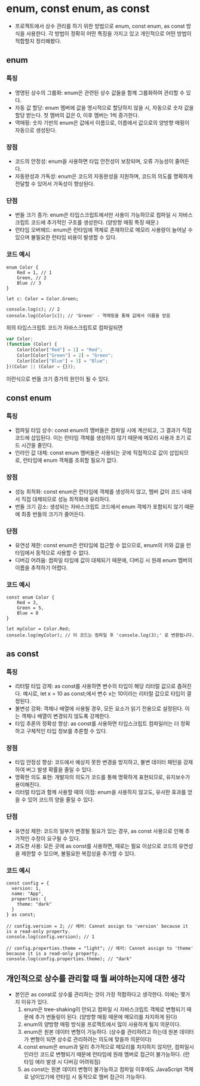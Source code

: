# enum, const enum, as const
- 프로젝트에서 상수 관리를 하기 위한 방법으로 enum, const enum, as const 방식을 사용한다. 각 방법이 정확히 어떤 특징을 가지고 있고 개인적으로 어떤 방법이 적합할지 정리해봤다.

## enum
### 특징
- 명명된 상수의 그룹화: enum은 관련된 상수 값들을 함께 그룹화하여 관리할 수 있다.
- 자동 값 할당: enum 멤버에 값을 명시적으로 할당하지 않을 시, 자동으로 숫자 값을 할당 받는다. 첫 멤버의 값은 0, 이후 멤버는 1씩 증가한다.
- 역매핑: 숫자 기반의 enum은 값에서 이름으로, 이름에서 값으로의 양방향 매핑이 자동으로 생성된다.
### 장점
- 코드의 안정성: enum을 사용하면 타입 안전성이 보장되며, 오류 가능성이 줄어든다.
- 자동완성과 가독성: enum은 코드의 자동완성을 지원하며, 코드의 의도를 명확하게 전달할 수 있어서 가독성이 향상된다.
### 단점
- 번들 크기 증가: enum은 타입스크립트에서만 사용이 가능하므로 컴파일 시 자바스크립트 코드에 추가적인 구조를 생성한다. (양방향 매핑 특징 때문.)
- 런타임 오버헤드: enum은 런타임에 객체로 존재하므로 메모리 사용량이 늘어날 수 있으며 불필요한 런타임 비용이 발생할 수 있다.
### 코드 예시
```tsx
enum Color {
    Red = 1, // 1
    Green, // 2
    Blue // 3
}

let c: Color = Color.Green;

console.log(c); // 2
console.log(Color[c]); // 'Green' - 역매핑을 통해 값에서 이름을 얻음
```
위의 타입스크립트 코드가 자바스크립트로 컴파일되면
```jsx
var Color;
(function (Color) {
    Color[Color["Red"] = 1] = "Red";
    Color[Color["Green"] = 2] = "Green";
    Color[Color["Blue"] = 3] = "Blue";
})(Color || (Color = {}));
```
이런식으로 번들 크기 증가의 원인이 될 수 있다.

## const enum
### 특징
- 컴파일 타임 상수: const enum의 멤버들은 컴파일 시에 계산되고, 그 결과가 직접 코드에 삽입된다. 이는 런타임 객체를 생성하지 않기 때문에 메모리 사용과 초기 로드 시간을 줄인다.
- 인라인 값 대체: const enum 멤버들은 사용되는 곳에 직접적으로 값이 삽입되므로, 런타임에 enum 객체를 조회할 필요가 없다.
### 장점
- 성능 최적화: const enum은 런타임에 객체를 생성하지 않고, 멤버 값이 코드 내에서 직접 대체되므로 성능 최적화에 유리하다.
- 번들 크기 감소: 생성되는 자바스크립트 코드에서 enum 객체가 포함되지 않기 때문에 최종 번들의 크기가 줄어든다.
### 단점
- 유연성 제한: const enum은 런타임에 접근할 수 없으므로, enum의 키와 값을 런타임에서 동적으로 사용할 수 없다.
- 디버깅 어려움: 컴파일 타임에 값이 대체되기 때문에, 디버깅 시 원래 enum 멤버의 이름을 추적하기 어렵다.
### 코드 예시
```tsx
const enum Color {
    Red = 3,
    Green = 5,
    Blue = 8
}

let myColor = Color.Red;
console.log(myColor); // 이 코드는 컴파일 후 'console.log(3);' 로 변환됩니다.
```

## as const
### 특징
- 리터럴 타입 강제: as const를 사용하면 변수의 타입이 해당 리터럴 값으로 좁혀진다. 예시로, let x = 10 as const;에서 변수 x는 10이라는 리터럴 값으로 타입이 결정된다.
- 불변성 강화: 객체나 배열에 사용될 경우, 모든 요소가 읽기 전용으로 설정된다. 이는 객체나 배열이 변경되지 않도록 강제한다.
- 타입 추론의 정확성 향상: as const를 사용하면 타입스크립트 컴파일러는 더 정확하고 구체적인 타입 정보를 추론할 수 있다.
### 장점
- 타입 안정성 향상: 코드에서 예상치 못한 변경을 방지하고, 불변 데이터 패턴을 강제하여 버그 발생 확률을 줄일 수 있다.
- 명확한 의도 표현: 개발자의 의도가 코드를 통해 명확하게 표현되므로, 유지보수가 용이해진다.
- 리터럴 타입과 함께 사용할 때의 이점: enum을 사용하지 않고도, 유사한 효과를 얻을 수 있어 코드의 양을 줄일 수 있다.
### 단점
- 유연성 제한: 코드의 일부가 변경될 필요가 있는 경우, as const 사용으로 인해 추가적인 수정이 요구될 수 있다.
- 과도한 사용: 모든 곳에 as const를 사용하면, 때로는 필요 이상으로 코드의 유연성을 제한할 수 있으며, 불필요한 복잡성을 추가할 수 있다.
### 코드 예시
```tsx
const config = {
  version: 1,
  name: "App",
  properties: {
    theme: "dark"
  }
} as const;

// config.version = 2; // 에러: Cannot assign to 'version' because it is a read-only property.
console.log(config.version); // 1

// config.properties.theme = "light"; // 에러: Cannot assign to 'theme' because it is a read-only property.
console.log(config.properties.theme); // "dark"
```

## 개인적으로 상수를 관리할 때 뭘 써야하는지에 대한 생각
- 본인은 as const로 상수를 관리하는 것이 가장 적합하다고 생각한다. 이에는 몇가지 이유가 있다.
  1. enum은 tree-shaking이 안되고 컴파일 시 자바스크립트 객체로 변형되기 때문에 추가 번들링이 된다. (양방향 매핑 때문에 메모리를 차지하게 된다)
  2. enum의 양방향 매핑 방식을 프로젝트에서 많이 사용하게 될지 의문이다.
  3. enum은 원본 데이터 변형이 가능하다. (상수를 관리하려고 하는데 원본 데이터가 변형이 되면 상수로 관리하려는 의도에 맞을까 의문이다)
  4. const enum은 enum과 달리 추가적으로 메모리를 차지하지 않지만, 컴파일시 인라인 코드로 변형되기 때문에 런타임에 원래 멤버로 접근이 불가능하다. (런타임 에러 발생 시 디버깅 어려워짐)
  5. as const는 원본 데이터 변형이 불가능하고 컴파일 이후에도 JavaScript 객체로 남이있기에 런타임 시 동적으로 멤버 접근이 가능하다.
